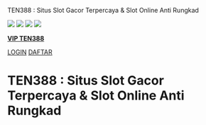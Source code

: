 TEN388 : Situs Slot Gacor Terpercaya & Slot Online Anti Rungkad




[![](https://blogger.googleusercontent.com/img/a/AVvXsEhczvGDqVSucTXZnkNpwwimvPwFi34CC85xlUYiQ_XduBAeKR8OP6eGizv-9i_A2_6slFfgE39gsE1cqJN7MiI6FHyczR6RLQ_XxTgvL6viZGP1-qHxPUrkWj6Df1Hyw-yuJBjLBoSvAocAj9MI-U1bvh9HLiASyPSbTkvFtZFZnLTzNMHQDrxCX4_i78oQ)](https://rebrand.ly/c9uj5zo)
[![](https://blogger.googleusercontent.com/img/a/AVvXsEgWbiq99fcAdhfjpnxdiKuCUDZ4X8ImcY_lfhWrpkkWD1cfEUnMN9rn4Eq5ltGrv4cnm6zerX1RUjfcTkcfxB4hqY4s9JB2EZGWHocmxrJzGiM4fACd6reZBI0ZgLclXSWYEYnCRhhvCIGDGDdO3wZzJabpwYc9N3OD8WGdJFWyiJS919apAiclPTJnB88X)](https://rebrand.ly/c9uj5zo)
[![](https://blogger.googleusercontent.com/img/a/AVvXsEgk2pdqjY7o9P1FmpnqQbmaNH6pt1fYijVZSv15SE_OXzJA2RyrsUIJObx_L0cWEFEzuRqj25vf1DmgbpXJkPTm53vHsj7H7hHLgPvFG9f4klDgby-Rt6AcUTx-mRITr8WDTx3Iqu4DWYedZOQa33-jtxtQKN2mJ-qM9SNkE2vgfMWnzV-342JZUbVeBuXy)](https://rebrand.ly/c9uj5zo)
[![](https://blogger.googleusercontent.com/img/a/AVvXsEj7Hq_PMJKk_3ow98YxRbU9Qb7ls9crYF86ty3ngQwPH8PpqioWPoyApYEQHOSCcFPs8nwXSouiG0dS04FWoIBVSdVrofcfehnmP3JOmUdH2ZcHBJY4Mw528Z96gOEsiiQeerXq3u0uWmrmAWxmALL3agZHQTXqViF87y7FJm5LzfQ2J0ac8IWsHXqoRMSb)](https://rebrand.ly/c9uj5zo)

[**VIP TEN388**](https://rebrand.ly/c9uj5zo)
  
[LOGIN](https://rebrand.ly/kxosne6)
[DAFTAR](https://rebrand.ly/dlcmnp8)

TEN388 : Situs Slot Gacor Terpercaya & Slot Online Anti Rungkad
===============================================================